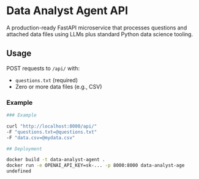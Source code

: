 # Data Analyst Agent API

A production-ready FastAPI microservice that processes questions and attached data files using LLMs plus standard Python data science tooling.

## Usage

POST requests to `/api/` with:

- `questions.txt` (required)
- Zero or more data files (e.g., CSV)

### Example

```bash
### Example

curl "http://localhost:8000/api/"
-F "questions.txt=@questions.txt"
-F "data.csv=@mydata.csv"

## Deployment

docker build -t data-analyst-agent .
docker run -e OPENAI_API_KEY=sk-... -p 8000:8000 data-analyst-age
undefined
